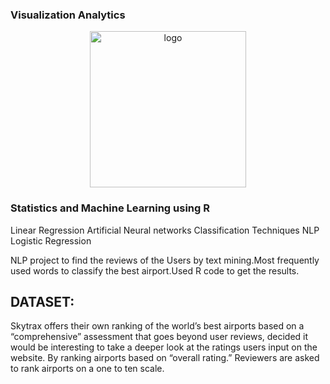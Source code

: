 ### Visualization Analytics

<p align="center">
  <img width="250" src="." alt="logo" />
</p>

### Statistics and Machine Learning using R 
Linear Regression
Artificial Neural networks
Classification Techniques
NLP
Logistic Regression



NLP project to find the reviews of the Users by text mining.Most frequently used words to  classify the best airport.Used R code to get the results.
##  DATASET:
Skytrax offers their own ranking of the world’s best airports based on a “comprehensive” assessment that goes beyond user reviews, 
decided it would be interesting to take a deeper look at the ratings users input on the website.
By ranking airports based on “overall rating.”  Reviewers are asked to rank airports on a one to ten scale.


